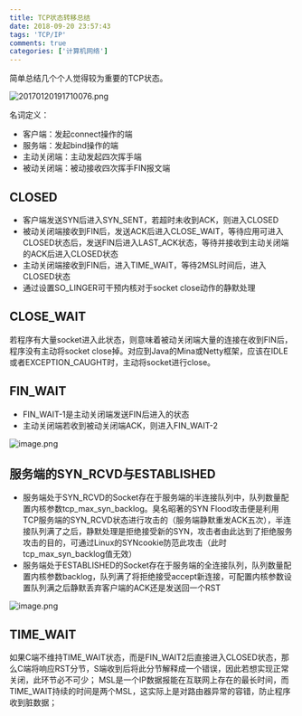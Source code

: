 ```yaml
---
title: TCP状态转移总结
date: 2018-09-20 23:57:43
tags: 'TCP/IP'
comments: true
categories: ['计算机网络']
---
```


简单总结几个个人觉得较为重要的TCP状态。

<!--more-->

![20170120191710076.png](https://user-images.githubusercontent.com/4915189/71431467-f7e08a00-270c-11ea-922b-0f1638cb8b61.png)

名词定义：

- 客户端：发起connect操作的端
- 服务端：发起bind操作的端
- 主动关闭端：主动发起四次挥手端
- 被动关闭端：被动接收四次挥手FIN报文端


## CLOSED

- 客户端发送SYN后进入SYN_SENT，若超时未收到ACK，则进入CLOSED
- 被动关闭端接收到FIN后，发送ACK后进入CLOSE_WAIT，等待应用可进入CLOSED状态后，发送FIN后进入LAST_ACK状态，等待并接收到主动关闭端的ACK后进入CLOSED状态
- 主动关闭端接收到FIN后，进入TIME_WAIT，等待2MSL时间后，进入CLOSED状态
- 通过设置SO_LINGER可干预内核对于socket close动作的静默处理

## CLOSE_WAIT

若程序有大量socket进入此状态，则意味着被动关闭端大量的连接在收到FIN后，程序没有主动将socket close掉。对应到Java的Mina或Netty框架，应该在IDLE或者EXCEPTION_CAUGHT时，主动将socket进行close。

## FIN_WAIT

- FIN_WAIT-1是主动关闭端发送FIN后进入的状态
- 主动关闭端若收到被动关闭端ACK，则进入FIN_WAIT-2

![image.png](https://user-images.githubusercontent.com/4915189/71431469-fca53e00-270c-11ea-97ce-e684f88792d6.png)

## 服务端的SYN_RCVD与ESTABLISHED

- 服务端处于SYN_RCVD的Socket存在于服务端的半连接队列中，队列数量配置内核参数tcp_max_syn_backlog。臭名昭著的SYN Flood攻击便是利用TCP服务端的SYN_RCVD状态进行攻击的（服务端静默重发ACK五次），半连接队列满了之后，静默处理是拒绝接受新的SYN，攻击者由此达到了拒绝服务攻击的目的，可通过Linux的SYNcookie防范此攻击（此时tcp_max_syn_backlog值无效）
- 服务端处于ESTABLISHED的Socket存在于服务端的全连接队列，队列数量配置内核参数backlog，队列满了将拒绝接受accept新连接，可配置内核参数设置队列满之后静默丢弃客户端的ACK还是发送回一个RST

![image.png](https://user-images.githubusercontent.com/4915189/71431473-029b1f00-270d-11ea-9acf-cd848b9705b7.png)

## TIME_WAIT

如果C端不维持TIME_WAIT状态，而是FIN_WAIT2后直接进入CLOSED状态，那么C端将响应RST分节，S端收到后将此分节解释成一个错误，因此若想实现正常关闭，此环节必不可少；
MSL是一个IP数据报能在互联网上存在的最长时间，而TIME_WAIT持续的时间是两个MSL，这实际上是对路由器异常的容错，防止程序收到脏数据；


